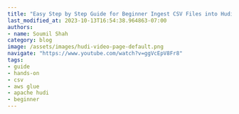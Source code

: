 ```yaml
---
title: "Easy Step by Step Guide for Beginner Ingest CSV Files into Hudi with AWS GLue | Hands on Labs"
last_modified_at: 2023-10-13T16:54:38.964863-07:00
authors:
- name: Soumil Shah
category: blog
image: /assets/images/hudi-video-page-default.png
navigate: "https://www.youtube.com/watch?v=ggVcEpV8Fr8"
tags:
- guide
- hands-on
- csv
- aws glue
- apache hudi
- beginner
---
```

